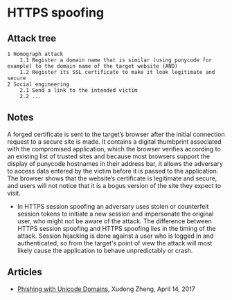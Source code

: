 # HTTPS spoofing

## Attack tree

```text
1 Homograph attack
    1.1 Register a domain name that is similar (using punycode for example) to the domain name of the target website (AND)
    1.2 Register its SSL certificate to make it look legitimate and secure
2 Social engineering
    2.1 Send a link to the intended victim
    2.2 ...
```

## Notes

A forged certificate is sent to the target’s browser after the initial connection request to a secure site is made. It contains a digital thumbprint associated with the compromised application, which the browser verifies according to an existing list of trusted sites and because most browsers support the display of punycode hostnames in their address bar, it allows the adversary to access data entered by the victim before it is passed to the application. The browser shows that the website’s certificate is legitimate and secure, and users will not notice that it is a bogus version of the site they expect to visit.
* In HTTPS session spoofing an adversary uses stolen or counterfeit session tokens to initiate a new session and impersonate the original user, who might not be aware of the attack. The difference between HTTPS session spoofing and HTTPS spoofing lies in the timing of the attack. Session hijacking is done against a user who is logged in and authenticated, so from the target's point of view the attack will most likely cause the application to behave unpredictably or crash.
 
## Articles

* [Phishing with Unicode Domains](https://www.xudongz.com/blog/2017/idn-phishing/), Xudong Zheng, April 14, 2017
